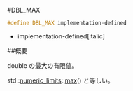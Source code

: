 #DBL_MAX

```cpp
#define DBL_MAX implementation-defined
```
* implementation-defined[italic]

##概要


double の最大の有限値。

std::[numeric_limits](/reference/limits/numeric_limits.md)<double>::[max](/reference/limits/numeric_limits/max.md)() と等しい。
